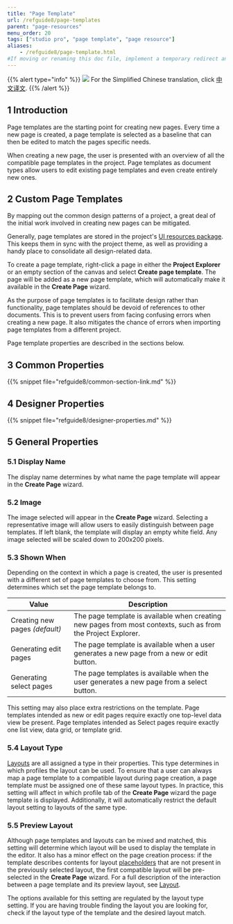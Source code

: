 ```yaml
---
title: "Page Template"
url: /refguide8/page-templates
parent: "page-resources"
menu_order: 20
tags: ["studio pro", "page template", "page resource"]
aliases:
    - /refguide8/page-template.html
#If moving or renaming this doc file, implement a temporary redirect and let the respective team know they should update the URL in the product. See Mapping to Products for more details.
---
```


{{% alert type="info" %}}
<img src="attachments/chinese-translation/china.png" style="display: inline-block; margin: 0" /> For the Simplified Chinese translation, click [中文译文](https://cdn.mendix.tencent-cloud.com/documentation/refguide8/page-templates.pdf).
{{% /alert %}}

## 1 Introduction

Page templates are the starting point for creating new pages. Every time a new page is created, a page template is selected as a baseline that can then be edited to match the pages specific needs. 

When creating a new page, the user is presented with an overview of all the compatible page templates in the project. Page templates as document types allow users to edit existing page templates and even create entirely new ones.

## 2 Custom Page Templates

By mapping out the common design patterns of a project, a great deal of the initial work involved in creating new pages can be mitigated. 

Generally, page templates are stored in the project's [UI resources package](ui-resources-package). This keeps them in sync with the project theme, as well as providing a handy place to consolidate all design-related data. 

To create a page template, right-click a page in either the **Project Explorer** or an empty section of the canvas and select **Create page template**. The page will be added as a new page template, which will automatically make it available in the **Create Page** wizard.

As the purpose of page templates is to facilitate design rather than functionality, page templates should be devoid of references to other documents. This is to prevent users from facing confusing errors when creating a new page. It also mitigates the chance of errors when importing page templates from a different project.

Page template properties are described in the sections below.

## 3 Common Properties

{{% snippet file="refguide8/common-section-link.md" %}}

## 4 Designer Properties

{{% snippet file="refguide8/designer-properties.md" %}}

## 5 General Properties

### 5.1 Display Name

The display name determines by what name the page template will appear in the **Create Page** wizard.

### 5.2 Image

The image selected will appear in the **Create Page** wizard. Selecting a representative image will allow users to easily distinguish between page templates. If left blank, the template will display an empty white field. Any image selected will be scaled down to 200x200 pixels.

### 5.3 Shown When

Depending on the context in which a page is created, the user is presented with a different set of page templates to choose from. This setting determines which set the page template belongs to.

Value | Description
--- | ---
Creating new pages *(default)* | The page template is available when creating new pages from most contexts, such as from the Project Explorer.
Generating edit pages | The page template is available when a user generates a new page from a new or edit button.
Generating select pages | The page templates is available when the user generates a new page from a select button.

This setting may also place extra restrictions on the template. Page templates intended as new or edit pages require exactly one top-level data view be present. Page templates intended as Select pages require exactly one list view, data grid, or template grid. 

### 5.4 Layout Type

[Layouts](layout) are all assigned a type in their properties. This type determines in which profiles the layout can be used. To ensure that a user can always map a page template to a compatible layout during page creation, a page template must be assigned one of these same layout types. In practice, this setting will affect in which profile tab of the **Create Page** wizard the page template is displayed. Additionally, it will automatically restrict the default layout setting to layouts of the same type.

### 5.5 Preview Layout

Although page templates and layouts can be mixed and matched, this setting will determine which layout will be used to display the template in the editor. It also has a minor effect on the page creation process: if the template describes contents for layout [placeholders](placeholder) that are not present in the previously selected layout, the first compatible layout will be pre-selected in the **Create Page** wizard. For a full description of the interaction between a page template and its preview layout, see [Layout](layout).

The options available for this setting are regulated by the layout type setting. If you are having trouble finding the layout you are looking for, check if the layout type of the template and the desired layout match.
